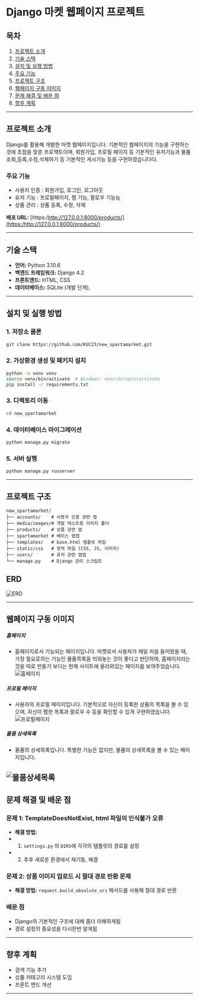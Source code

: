 # Django 마켓 웹페이지 프로젝트

## 목차
1. [프로젝트 소개](#프로젝트-소개)
2. [기술 스택](#기술-스택)
3. [설치 및 실행 방법](#설치-및-실행-방법)
4. [주요 기능](#주요-기능)
5. [프로젝트 구조](#프로젝트-구조)
6. [웹페이지 구동 이미지](#웹페이지-구동-이미지) 
7. [문제 해결 및 배운 점](#문제-해결-및-배운-점)
8. [향후 계획](#향후-계획)

---

## 프로젝트 소개
Django를 활용해 개발한 마켓 웹페이지입니다. 
기본적인 웹페이지의 기능을 구현하는 것에 초점을 맞춘 프로젝트이며, 
회원가입, 프로필 페이지 등 기본적인 유저기능과 
물품 조회,등록,수정,삭제하기 등 기본적인 게시기능 등을 구현하였습니다다. 

### 주요 기능
- 사용자 인증 : 회원가입, 로그인, 로그아웃
- 유저 기능 : 프로필페이지, 찜 기능, 팔로우 기능능  
- 상품 관리 : 상품 등록, 수정, 삭제

**배포 URL:** [https:/http://127.0.0.1:8000/products/](https:/http://127.0.0.1:8000/products/)

---

## 기술 스택
- **언어:** Python 3.10.6
- **백엔드 프레임워크:** Django 4.2
- **프론트엔드:** HTML, CSS
- **데이터베이스:** SQLite (개발 단계), 
---

## 설치 및 실행 방법

### 1. 저장소 클론
```bash
git clone https://github.com/KUC23/new_spartamarket.git
```

### 2. 가상환경 생성 및 패키지 설치
```bash
python -m venv venv
source venv/bin/activate  # Windows: venv\Scripts\activate
pip install -r requirements.txt
```

### 3. 디렉토리 이동
```bash
cd new_spartamarket
```

### 4. 데이터베이스 마이그레이션
```bash
python manage.py migrate
```

### 5. 서버 실행
```bash
python manage.py runserver
```

---

## 프로젝트 구조
```plaintext
new_spartamarket/
├── accounts/    # 사용자 인증 관련 앱
├── media/images/# 개발 테스트용 이미지 폴더
├── products/    # 상품 관련 앱
├── spartamarket # 베이스 앱앱
├── templates/   # base.html 템플릿 파일
├── static/css   # 정적 파일 (CSS, JS, 이미지)
├── users/       # 유저 관련 앱앱
└── manage.py    # Django 관리 스크립트
```
## ERD
![ERD](readme_image\django_spartamarket.png)

---
## 웹페이지 구동 이미지
##### 홈페이지
- 홈페이지로서 기능되는 페이지입니다.
마켓로서 사용자가 제일 처음 들어왔을 때,
가장 필요로하는 기능인 물품목록을 띄워놓는 것이 좋다고 판단하여, 
홈페이지라는 것을 따로 만들기 보다는 현재 사이트에 올라와있는 페이지를 보여주었습니다.
![홈페이지](readme_image\01_홈페이지.png)

##### 프로필 페이지
- 사용자의 프로필 페이지입니다.
기본적으로 자신이 등록한 상품의 목록을 볼 수 있으며,
자신이 찜한 목록과 팔로우 수 등을 확인할 수 있게 구현하였습니다.
![프로필페이지](readme_image\프로필페이지.png)

##### 물품 상세목록
- 물품의 상세목록입니다.
특별한 기능은 없지만, 물품의 상세목록을 볼 수 있는 페이지입니다. 

![물품상세목록](readme_image\02_물품상세목록.png)
---

## 문제 해결 및 배운 점

### 문제 1: TemplateDoesNotExist, html 파일의 인식불가 오류
- **해결 방법:**
- 1. `settings.py` 의 `DIRS`에 각각의 템플릿의 경로를 설정
- 2. 추후 새로운 환경에서 재기동, 해결

### 문제 2: 상품 이미지 업로드 시 절대 경로 반환 문제
- **해결 방법:** `request.build_absolute_uri` 메서드를 사용해 절대 경로 반환

### 배운 점
- Django의 기본적인 구조에 대해 좀더 이해하게됨
- 경로 설정의 중요성을 다시한번 알게됨

---

## 향후 계획
- 검색 기능 추가
- 상품 카테고리 시스템 도입
- 프론트 엔드 개선
---



[def]: "D:\ai\9_w\project\new_project\spartamarket\readme_image\django_spartamarket.png"